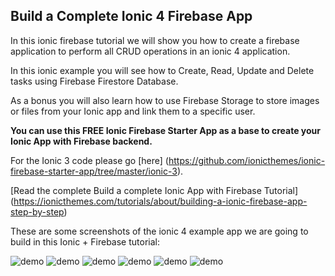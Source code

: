 ## Build a Complete Ionic 4 Firebase App

In this ionic firebase tutorial we will show you how to create a firebase application to perform all CRUD operations in an ionic 4 application.

In this ionic example you will see how to Create, Read, Update and Delete tasks using Firebase Firestore Database.

As a bonus you will also learn how to use Firebase Storage to store images or files from your Ionic app and link them to a specific user.

**You can use this FREE Ionic Firebase Starter App as a base to create your Ionic App with Firebase backend.**

For the Ionic 3 code please go [here] (https://github.com/ionicthemes/ionic-firebase-starter-app/tree/master/ionic-3).

[Read the complete Build a complete Ionic App with Firebase Tutorial] (https://ionicthemes.com/tutorials/about/building-a-ionic-firebase-app-step-by-step)


These are some screenshots of the ionic 4 example app we are going to build in this Ionic + Firebase tutorial:

![demo](https://s3-us-west-2.amazonaws.com/ionicthemes/tutorials/screenshots/building-a-ionic-firebase-app-step-by-step/ionic-4/create-account.jpeg)
![demo](https://s3-us-west-2.amazonaws.com/ionicthemes/tutorials/screenshots/building-a-ionic-firebase-app-step-by-step/ionic-4/login.jpeg)
![demo](https://s3-us-west-2.amazonaws.com/ionicthemes/tutorials/screenshots/building-a-ionic-firebase-app-step-by-step/ionic-4/no-tasks.jpeg)
![demo](https://s3-us-west-2.amazonaws.com/ionicthemes/tutorials/screenshots/building-a-ionic-firebase-app-step-by-step/ionic-4/new-task.jpeg)
![demo](https://s3-us-west-2.amazonaws.com/ionicthemes/tutorials/screenshots/building-a-ionic-firebase-app-step-by-step/ionic-4/tasks-list.jpeg)
![demo](https://s3-us-west-2.amazonaws.com/ionicthemes/tutorials/screenshots/building-a-ionic-firebase-app-step-by-step/ionic-4/update-task.jpeg)

